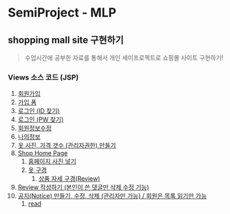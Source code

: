 # SemiProject - MLP

## shopping mall site 구현하기

> 수업시간에 공부한 자료를 통해서 개인 세미프로젝트로 쇼핑몰 사이트 구현하기!

###  Views 소스 코드 (JSP)

1. [회원가입](https://github.com/In-HyeokJang/TIL/blob/master/spring/shopping/shopping/src/main/webapp/WEB-INF/views/member/agreement.jsp)
1. [가입 폼](https://github.com/In-HyeokJang/TIL/blob/master/spring/shopping/shopping/src/main/webapp/WEB-INF/views/member/createForm.jsp)
2. [로그인 (ID 찾기)](https://github.com/In-HyeokJang/TIL/blob/master/spring/shopping/shopping/src/main/webapp/WEB-INF/views/member/findIdForm.jsp)
2. [로그인 (PW 찾기)](https://github.com/In-HyeokJang/TIL/blob/master/spring/shopping/shopping/src/main/webapp/WEB-INF/views/member/findPwForm.jsp)
3. [회원정보수정](https://github.com/In-HyeokJang/TIL/blob/master/spring/shopping/shopping/src/main/webapp/WEB-INF/views/member/updateForm.jsp)
3. [나의정보](https://github.com/In-HyeokJang/TIL/blob/master/spring/shopping/shopping/src/main/webapp/WEB-INF/views/member/mypage.jsp)
4. [옷 사진, 가격 갯수 (관리자권한) 만들기]()
8. [Shop Home Page](https://github.com/In-HyeokJang/TIL/blob/master/spring/shopping/shopping/src/main/webapp/WEB-INF/views/template/top.jsp)
   1. [홈페이지 사진 넣기](https://github.com/In-HyeokJang/TIL/blob/master/spring/shopping/shopping/src/main/webapp/WEB-INF/views/index.jsp)
   2. [옷 구경](https://github.com/In-HyeokJang/TIL/blob/master/spring/shopping/shopping/src/main/webapp/WEB-INF/views/contents/mainlist.jsp)
      1. [상품 자세 구경(Review)](https://github.com/In-HyeokJang/TIL/blob/master/spring/shopping/shopping/src/main/webapp/WEB-INF/views/contents/detail.jsp)
9. [Review 작성하기 (본인이 쓴 댓글만 삭제 수정 기능)]()
10. [공지(Notice) 만들기, 수정, 삭제 (관리자만 가능) / 회원은 목록 읽기만 가능](https://github.com/In-HyeokJang/TIL/blob/master/spring/shopping/shopping/src/main/webapp/WEB-INF/views/notice/list.jsp)
    1. [read](https://github.com/In-HyeokJang/TIL/blob/master/spring/shopping/shopping/src/main/webapp/WEB-INF/views/notice/read.jsp)
